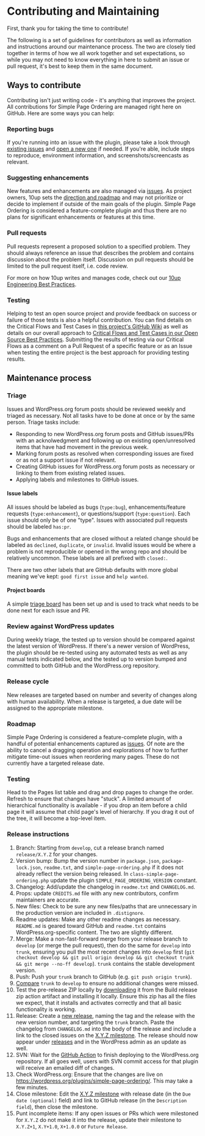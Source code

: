 # Contributing and Maintaining

First, thank you for taking the time to contribute!

The following is a set of guidelines for contributors as well as information and instructions around our maintenance process. The two are closely tied together in terms of how we all work together and set expectations, so while you may not need to know everything in here to submit an issue or pull request, it's best to keep them in the same document.

## Ways to contribute

Contributing isn't just writing code - it's anything that improves the project. All contributions for Simple Page Ordering are managed right here on GitHub. Here are some ways you can help:

### Reporting bugs

If you're running into an issue with the plugin, please take a look through [existing issues](https://github.com/10up/simple-page-ordering/issues) and [open a new one](https://github.com/10up/simple-page-ordering/issues/new) if needed. If you're able, include steps to reproduce, environment information, and screenshots/screencasts as relevant.

### Suggesting enhancements

New features and enhancements are also managed via [issues](https://github.com/10up/simple-page-ordering/issues). As project owners, 10up sets the [direction and roadmap](#roadmap) and may not prioritize or decide to implement if outside of the main goals of the plugin. Simple Page Ordering is considered a feature-complete plugin and thus there are no plans for significant enhancements or features at this time.

### Pull requests

Pull requests represent a proposed solution to a specified problem. They should always reference an issue that describes the problem and contains discussion about the problem itself. Discussion on pull requests should be limited to the pull request itself, i.e. code review.

For more on how 10up writes and manages code, check out our [10up Engineering Best Practices](https://10up.github.io/Engineering-Best-Practices/).

### Testing

Helping to test an open source project and provide feedback on success or failure of those tests is also a helpful contribution.  You can find details on the Critical Flows and Test Cases in [this project's GitHub Wiki](https://github.com/10up/simple-page-ordering/wiki) as well as details on our overall approach to [Critical Flows and Test Cases in our Open Source Best Practices](https://10up.github.io/Open-Source-Best-Practices/testing/#critial-flows).  Submitting the results of testing via our Critical Flows as a comment on a Pull Request of a specific feature or as an Issue when testing the entire project is the best approach for providing testing results.

## Maintenance process

### Triage

Issues and WordPress.org forum posts should be reviewed weekly and triaged as necessary. Not all tasks have to be done at once or by the same person. Triage tasks include:

* Responding to new WordPress.org forum posts and GitHub issues/PRs with an acknolwedgment and following up on existing open/unresolved items that have had movement in the previous week.
* Marking forum posts as resolved when corresponding issues are fixed or as not a support issue if not relevant.
* Creating GitHub issues for WordPress.org forum posts as necessary or linking to them from existing related issues.
* Applying labels and milestones to GitHub issues.

#### Issue labels

All issues should be labeled as bugs (`type:bug`), enhancements/feature requests (`type:enhancement`), or questions/support (`type:question`). Each issue should only be of one "type". Issues with associated pull requests should be labeled `has:pr`.

Bugs and enhancements that are closed without a related change should be labeled as `declined`, `duplicate`, or `invalid`. Invalid issues would be where a problem is not reproducible or opened in the wrong repo and should be relatively uncommon. These labels are all prefixed with `closed:`.

There are two other labels that are GitHub defaults with more global meaning we've kept: `good first issue` and `help wanted`.

#### Project boards

A simple [triage board](https://github.com/10up/simple-page-ordering/projects/1) has been set up and is used to track what needs to be done next for each issue and PR.

### Review against WordPress updates

During weekly triage, the tested up to version should be compared against the latest version of WordPress. If there's a newer version of WordPress, the plugin should be re-tested using any automated tests as well as any manual tests indicated below, and the tested up to version bumped and committed to both GitHub and the WordPress.org repository.

### Release cycle

New releases are targeted based on number and severity of changes along with human availability. When a release is targeted, a due date will be assigned to the appropriate milestone.

### Roadmap

Simple Page Ordering is considered a feature-complete plugin, with a handful of potential enhancements captured as [issues](https://github.com/10up/simple-page-ordering/issues). Of note are the ability to cancel a dragging operation and explorations of how to further mitigate time-out issues when reordering many pages. These do not currently have a targeted release date.

### Testing

Head to the Pages list table and drag and drop pages to change the order. Refresh to ensure that changes have "stuck". A limited amount of hierarchical functionality is available - if you drop an item before a child page it will assume that child page's level of hierarchy. If you drag it out of the tree, it will become a top-level item.

### Release instructions

1. Branch: Starting from `develop`, cut a release branch named `release/X.Y.Z` for your changes.
2. Version bump: Bump the version number in `package.json`, `package-lock.json`, `readme.txt`, and `simple-page-ordering.php` if it does not already reflect the version being released. In `class-simple-page-ordering.php` update the plugin `SIMPLE_PAGE_ORDERING_VERSION` constant.
3. Changelog: Add/update the changelog in `readme.txt` and `CHANGELOG.md`.
4. Props: update `CREDITS.md` file with any new contributors, confirm maintainers are accurate.
5. New files: Check to be sure any new files/paths that are unnecessary in the production version are included in `.distignore`.
6. Readme updates: Make any other readme changes as necessary. `README.md` is geared toward GitHub and `readme.txt` contains WordPress.org-specific content. The two are slightly different.
7. Merge: Make a non-fast-forward merge from your release branch to `develop` (or merge the pull request), then do the same for `develop` into `trunk`, ensuring you pull the most recent changes into `develop` first (`git checkout develop && git pull origin develop && git checkout trunk && git merge --no-ff develop`).  `trunk` contains the stable development version.
8. Push: Push your `trunk` branch to GitHub (e.g. `git push origin trunk`).
9. [Compare](https://github.com/10up/simple-page-ordering/compare/trunk...develop) `trunk` to `develop` to ensure no additional changes were missed.
10. Test the pre-release ZIP locally by [downloading](https://github.com/10up/simple-page-ordering/actions/workflows/build-release-zip.yml) it from the Build release zip action artifact and installing it locally. Ensure this zip has all the files we expect, that it installs and activates correctly and that all basic functionality is working.
11. Release: Create a [new release](https://github.com/10up/simple-page-ordering/releases/new), naming the tag and the release with the new version number, and targeting the `trunk` branch. Paste the changelog from `CHANGELOG.md` into the body of the release and include a link to the closed issues on the [X.Y.Z milestone](https://github.com/10up/simple-page-ordering/milestone/#?closed=1).  The release should now appear under [releases](https://github.com/10up/simple-page-ordering/releases) and in the WordPress admin as an update as well.
12. SVN: Wait for the [GitHub Action](https://github.com/10up/simple-page-ordering/actions) to finish deploying to the WordPress.org repository. If all goes well, users with SVN commit access for that plugin will receive an emailed diff of changes.
13. Check WordPress.org: Ensure that the changes are live on https://wordpress.org/plugins/simple-page-ordering/. This may take a few minutes.
14. Close milestone: Edit the [X.Y.Z milestone](https://github.com/10up/simple-page-ordering/milestone/#) with release date (in the `Due date (optional)` field) and link to GitHub release (in the `Description field`), then close the milestone.
15. Punt incomplete items: If any open issues or PRs which were milestoned for `X.Y.Z` do not make it into the release, update their milestone to `X.Y.Z+1`, `X.Y+1.0`, `X+1.0.0` or `Future Release`.
